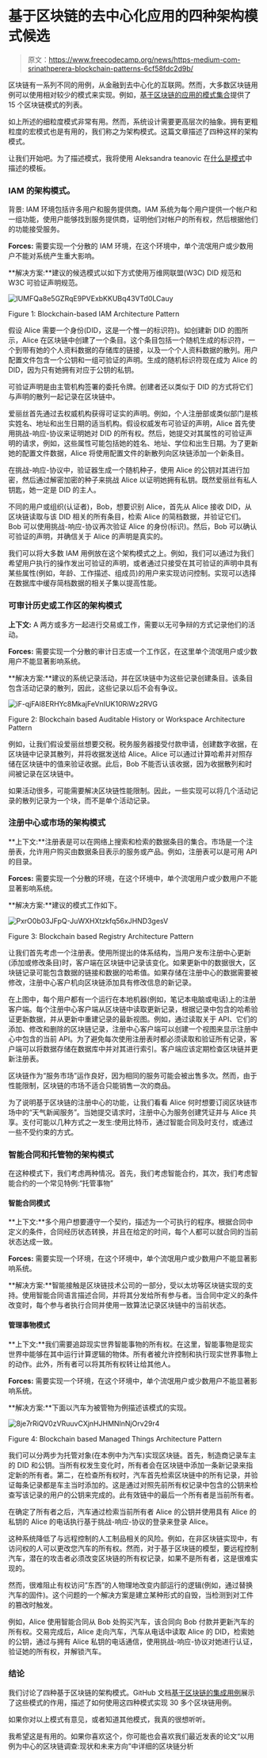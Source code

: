 # 基于区块链的去中心化应用的四种架构模式候选

> 原文：<https://www.freecodecamp.org/news/https-medium-com-srinathperera-blockchain-patterns-6cf58fdc2d9b/>

区块链有一系列不同的用例，从金融到去中心化的互联网。然而，大多数区块链用例可以使用相对较少的模式来实现。例如，[基于区块链的应用的模式集合](https://www.researchgate.net/publication/325439030_A_Pattern_Collection_for_Blockchain-based_Applications)提供了 15 个区块链模式的列表。

如上所述的细粒度模式非常有用。然而，系统设计需要更高层次的抽象。拥有更粗粒度的宏模式也是有用的，我们称之为架构模式。这篇文章描述了四种这样的架构模式。

让我们开始吧。为了描述模式，我将使用 Aleksandra teanovic 在[什么是模式](http://citeseerx.ist.psu.edu/viewdoc/download?doi=10.1.1.123.1162&rep=rep1&type=pdf)中描述的模板。

### IAM 的架构模式。

背景: IAM 环境包括许多用户和服务提供商。IAM 系统为每个用户提供一个帐户和一组功能，使用户能够找到服务提供商，证明他们对帐户的所有权，然后根据他们的功能接受服务。

**Forces:** 需要实现一个分散的 IAM 环境，在这个环境中，单个流氓用户或少数用户不能对系统产生重大影响。

**解决方案:**建议的候选模式以如下方式使用万维网联盟(W3C) DID 规范和 W3C 可验证声明规范。

![lUMFQa8e5GZRqE9PVExbKKUBq43VTd0LCauy](img/cc3bf9e079890757dd19685924ae9a92.png)

Figure 1: Blockchain-based IAM Architecture Pattern

假设 Alice 需要一个身份(DID，这是一个惟一的标识符)。如创建新 DID 的图所示，Alice 在区块链中创建了一个条目。这个条目包括一个随机生成的标识符，一个到带有她的个人资料数据的存储库的链接，以及一个个人资料数据的散列。用户配置文件包含一个公钥和一组可验证的声明。生成的随机标识符现在成为 Alice 的 DID，因为只有她拥有对应于公钥的私钥。

可验证声明是由主管机构签署的委托令牌。创建者还以类似于 DID 的方式将它们与声明的散列一起记录在区块链中。

爱丽丝首先通过去权威机构获得可证实的声明。例如，个人注册部或类似部门是核实姓名、地址和出生日期的适当机构。假设权威发布可验证的声明，Alice 首先使用挑战-响应-协议来证明她对 DID 的所有权。然后，她提交对其属性的可验证声明的请求，例如，这些属性可能包括她的姓名、地址、学位和出生日期。为了更新她的配置文件数据，Alice 将使用配置文件的新散列向区块链添加一个新条目。

在挑战-响应-协议中，验证器生成一个随机种子，使用 Alice 的公钥对其进行加密，然后通过解密加密的种子来挑战 Alice 以证明她拥有私钥。既然爱丽丝有私人钥匙，她一定是 DID 的主人。

不同的用户或组织(认证者)，Bob，想要识别 Alice，首先从 Alice 接收 DID，从区块链读取与该 DID 相关的所有条目，检索 Alice 的简档数据，并验证它们。Bob 可以使用挑战-响应-协议再次验证 Alice 的身份(标识)。然后，Bob 可以确认可验证的声明，并确信关于 Alice 的声明是真实的。

我们可以将大多数 IAM 用例放在这个架构模式之上。例如，我们可以通过为我们希望用户执行的操作发出可验证的声明，或者通过只接受在其可验证的声明中具有某些属性(例如，年龄、工作描述、组成员)的用户来实现访问控制。实现可以选择在数据库中缓存简档数据的相关子集以提高性能。

### 可审计历史或工作区的架构模式

**上下文:** A 两方或多方一起进行交易或工作，需要以无可争辩的方式记录他们的活动。

**Forces:** 需要实现一个分散的审计日志或一个工作区，在这里单个流氓用户或少数用户不能显著影响系统。

**解决方案:**建议的系统记录活动，并在区块链中为这些记录创建条目。该条目包含活动记录的散列，因此，这些记录以后不会有争议。

![iF-qjFAl8ERHYc8MkajFeVnIUK10RiWz2RVG](img/e43ca98f94ad5348393e289126f3b3ee.png)

Figure 2: Blockchain based Auditable History or Workspace Architecture Pattern

例如，让我们假设爱丽丝想要交税。税务服务器接受付款申请，创建数字收据，在区块链中记录其散列，并将收据发送给 Alice。Alice 可以通过计算哈希并对照存储在区块链中的值来验证收据。此后，Bob 不能否认该收据，因为收据散列和时间被记录在区块链中。

如果活动很多，可能需要解决区块链性能限制。因此，一些实现可以将几个活动记录的散列记录为一个块，而不是单个活动记录。

### 注册中心或市场的架构模式

**上下文:**注册表是可以在网络上搜索和检索的数据条目的集合。市场是一个注册表，允许用户购买由数据条目表示的服务或产品。例如，注册表可以是可用 API 的目录。

**Forces:** 需要实现一个分散的环境，在这个环境中，单个流氓用户或少数用户不能显著影响系统。

**解决方案:**建议的模式工作如下。

![PxrO0b03JFpQ-JuWXHXtzkfq56xJHND3gesV](img/ebbe2ca7b945a69d8d2ed758f4319361.png)

Figure 3: Blockchain based Registry Architecture Pattern

让我们首先考虑一个注册表。使用所提出的体系结构，当用户发布注册中心更新(添加或修改条目)时，客户端在区块链中记录该变化。如果更新中的数据很大，区块链记录可能包含数据的链接和数据的哈希值。如果存储在注册中心的数据需要被修改，注册中心客户机向区块链添加具有修改信息的新记录。

在上图中，每个用户都有一个运行在本地机器(例如，笔记本电脑或电话)上的注册客户端。每个注册中心客户端从区块链中读取更新记录，根据记录中包含的哈希验证更新数据，并从更新中重建记录的最新视图。例如，通过读取关于 API、它们的添加、修改和删除的区块链记录，注册中心客户端可以创建一个视图来显示注册中心中包含的当前 API。为了避免每次使用注册表时都必须读取和验证所有记录，客户端可以将数据存储在数据库中并对其进行索引。客户端应该定期检查区块链并更新注册表。

区块链作为“服务市场”运作良好，因为相同的服务可能会被出售多次。然而，由于性能限制，区块链的市场不适合只能销售一次的商品。

为了说明基于区块链的注册中心的功能，让我们看看 Alice 何时想要订阅区块链市场中的“天气新闻服务”。当她提交请求时，注册中心为服务创建凭证并与 Alice 共享。支付可能以几种方式之一发生:使用比特币，通过智能合同及时支付，或通过一些不受约束的方式。

### 智能合同和托管物的架构模式

在这种模式下，我们考虑两种情况。首先，我们考虑智能合约，其次，我们考虑智能合约的一个常见特例:“托管事物”

#### 智能合同模式

**上下文:**多个用户想要遵守一个契约，描述为一个可执行的程序。根据合同中定义的条件，合同经历状态转换，并且在给定的时间，每个人都可以就合同的当前状态达成一致。

**Forces:** 需要实现一个环境，在这个环境中，单个流氓用户或少数用户不能显著影响系统。

**解决方案:**智能接触是区块链技术公司的一部分，受以太坊等区块链实现的支持。使用智能合同语言描述合同，并将其分发给所有参与者。当合同中定义的条件改变时，每个参与者执行合同并使用一致算法记录区块链中的当前状态。

#### 管理事物模式

**上下文:**我们需要追踪现实世界智能事物的所有权。在这里，智能事物是现实世界中能够在其中运行计算逻辑的物体。所有者被允许控制和执行现实世界事物上的动作。此外，所有者可以将其所有权转让给其他人。

**Forces:** 需要实现一个环境，在这个环境中，单个流氓用户或少数用户不能显著影响系统。

**解决方案:**下面以汽车为被管物为例描述该模式的实现。

![8je7rRiQV0zVRuuvCXjnHJHMNlnNjOrv29r4](img/0530ef72ef99fb9b8f8232275058bff9.png)

Figure 4: Blockchain based Managed Things Architecture Pattern

我们可以分两步为托管对象(在本例中为汽车)实现区块链。首先，制造商记录车主的 DID 和公钥。当所有权发生变化时，所有者会在区块链中添加一条新记录来指定新的所有者。第二，在检查所有权时，汽车首先检索区块链中的所有记录，并验证每条记录都是车主当时添加的。这是通过对照先前所有权记录中包含的公钥来检查写该记录的用户的公钥来完成的。此有效链中的最后一个所有者是当前所有者。

在确定了所有者之后，汽车通过检索当前所有者 Alice 的公钥并使用具有 Alice 的私钥的 Alice 的电话执行基于挑战-响应-协议的登录来登录 Alice。

这种系统降低了与远程控制的人工制品相关的风险。例如，在非区块链实现中，有访问权的人可以更改您汽车的所有权。然而，对于基于区块链的模型，要远程控制汽车，潜在的攻击者必须改变区块链的所有权记录，如果不是所有者，这是很难实现的。

然而，很难阻止有权访问“东西”的人物理地改变内部运行的逻辑(例如，通过替换汽车的固件)。这个问题的一个解决方案是建立某种形式的自毁，当检测到对工件的篡改时触发。

例如，Alice 使用智能合同从 Bob 处购买汽车，该合同向 Bob 付款并更新汽车的所有权。交易完成后，Alice 走向汽车，汽车从电话中读取 Alice 的 DID，检索她的公钥，通过与拥有 Alice 私钥的电话通信，使用挑战-响应-协议对她进行认证，验证她的所有权，并解锁汽车。

### 结论

我们讨论了四种基于区块链的架构模式。GitHub 文档[基于区块链的集成用例](https://github.com/wso2/ETAC/blob/master/blockchain/blockchain-usecases.md)展示了这些模式的作用，描述了如何使用这四种模式实现 30 多个区块链用例。

如果你对以上模式有意见，或者知道其他模式，我真的很想听听。

我希望这是有用的。如果你喜欢这个，你可能也会喜欢我们最近发表的论文“以用例为中心的区块链调查:现状和未来方向”中详细的区块链分析